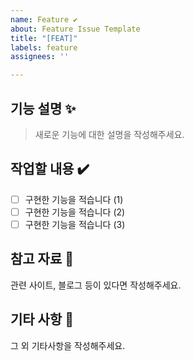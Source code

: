 ```yaml
---
name: Feature ✔️
about: Feature Issue Template
title: "[FEAT]"
labels: feature
assignees: ''

---
```


## 기능 설명 ✨
> 새로운 기능에 대한 설명을 작성해주세요.

## 작업할 내용 ✔️
- [ ] 구현한 기능을 적습니다 (1)
- [ ] 구현한 기능을 적습니다 (2)
- [ ] 구현한 기능을 적습니다 (3)

## 참고 자료 🔗 
관련 사이트, 블로그 등이 있다면 작성해주세요.

## 기타 사항 📝
그 외 기타사항을 작성해주세요.
